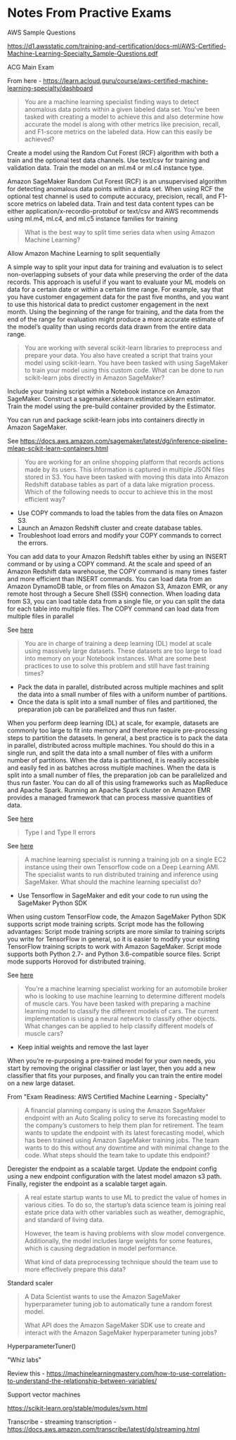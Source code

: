 # Notes From Practive Exams

AWS Sample Questions

https://d1.awsstatic.com/training-and-certification/docs-ml/AWS-Certified-Machine-Learning-Specialty_Sample-Questions.pdf

ACG Main Exam

From here - https://learn.acloud.guru/course/aws-certified-machine-learning-specialty/dashboard


> You are a machine learning specialist finding ways to detect anomalous data points within a given labeled data set. You've been tasked with creating a model to achieve this and also determine how accurate the model is along with other metrics like precision, recall, and F1-score metrics on the labeled data. How can this easily be achieved?

Create a model using the Random Cut Forest (RCF) algorithm with both a train and the optional test data channels. Use text/csv for training and validation data. Train the model on an ml.m4 or ml.c4 instance type.

Amazon SageMaker Random Cut Forest (RCF) is an unsupervised algorithm for detecting anomalous data points within a data set. When using RCF the optional test channel is used to compute accuracy, precision, recall, and F1-score metrics on labeled data. Train and test data content types can be either application/x-recordio-protobuf or text/csv and AWS recommends using ml.m4, ml.c4, and ml.c5 instance families for training

> What is the best way to split time series data when using Amazon Machine Learning?

Allow Amazon Machine Learning to split sequentially

A simple way to split your input data for training and evaluation is to select non-overlapping subsets of your data while preserving the order of the data records. This approach is useful if you want to evaluate your ML models on data for a certain date or within a certain time range. For example, say that you have customer engagement data for the past five months, and you want to use this historical data to predict customer engagement in the next month. Using the beginning of the range for training, and the data from the end of the range for evaluation might produce a more accurate estimate of the model’s quality than using records data drawn from the entire data range.

> You are working with several scikit-learn libraries to preprocess and prepare your data. You also have created a script that trains your model using scikit-learn. You have been tasked with using SageMaker to train your model using this custom code. What can be done to run scikit-learn jobs directly in Amazon SageMaker?

Include your training script within a Notebook instance on Amazon SageMaker. Construct a sagemaker.sklearn.estimator.sklearn estimator. Train the model using the pre-build container provided by the Estimator.

You can run and package scikit-learn jobs into containers directly in Amazon SageMaker.

See https://docs.aws.amazon.com/sagemaker/latest/dg/inference-pipeline-mleap-scikit-learn-containers.html

> You are working for an online shopping platform that records actions made by its users. This information is captured in multiple JSON files stored in S3. You have been tasked with moving this data into Amazon Redshift database tables as part of a data lake migration process. Which of the following needs to occur to achieve this in the most efficient way?

* Use COPY commands to load the tables from the data files on Amazon S3.
* Launch an Amazon Redshift cluster and create database tables.
* Troubleshoot load errors and modify your COPY commands to correct the errors.

You can add data to your Amazon Redshift tables either by using an INSERT command or by using a COPY command. At the scale and speed of an Amazon Redshift data warehouse, the COPY command is many times faster and more efficient than INSERT commands. You can load data from an Amazon DynamoDB table, or from files on Amazon S3, Amazon EMR, or any remote host through a Secure Shell (SSH) connection. When loading data from S3, you can load table data from a single file, or you can split the data for each table into multiple files. The COPY command can load data from multiple files in parallel

See [here](https://docs.aws.amazon.com/redshift/latest/dg/t_Loading_tables_with_the_COPY_command.html)

> You are in charge of training a deep learning (DL) model at scale using massively large datasets. These datasets are too large to load into memory on your Notebook instances. What are some best practices to use to solve this problem and still have fast training times?

* Pack the data in parallel, distributed across multiple machines and split the data into a small number of files with a uniform number of partitions.
* Once the data is split into a small number of files and partitioned, the preparation job can be parallelized and thus run faster.

When you perform deep learning (DL) at scale, for example, datasets are commonly too large to fit into memory and therefore require pre-processing steps to partition the datasets. In general, a best practice is to pack the data in parallel, distributed across multiple machines. You should do this in a single run, and split the data into a small number of files with a uniform number of partitions. When the data is partitioned, it is readily accessible and easily fed in as batches across multiple machines. When the data is split into a small number of files, the preparation job can be parallelized and thus run faster. You can do all of this using frameworks such as MapReduce and Apache Spark. Running an Apache Spark cluster on Amazon EMR provides a managed framework that can process massive quantities of data.

See [here](https://d1.awsstatic.com/whitepapers/aws-power-ml-at-scale.pdf)

> Type I and Type II errors

See [here](https://en.wikipedia.org/wiki/Type_I_and_type_II_errors)

> A machine learning specialist is running a training job on a single EC2 instance using their own Tensorflow code on a Deep Learning AMI. The specialist wants to run distributed training and inference using SageMaker. What should the machine learning specialist do?

* Use Tensorflow in SageMaker and edit your code to run using the SageMaker Python SDK

When using custom TensorFlow code, the Amazon SageMaker Python SDK supports script mode training scripts. Script mode has the following advantages: Script mode training scripts are more similar to training scripts you write for TensorFlow in general, so it is easier to modify your existing TensorFlow training scripts to work with Amazon SageMaker. Script mode supports both Python 2.7- and Python 3.6-compatible source files. Script mode supports Horovod for distributed training.

See [here](https://docs.aws.amazon.com/sagemaker/latest/dg/tf.html)

> You're a machine learning specialist working for an automobile broker who is looking to use machine learning to determine different models of muscle cars. You have been tasked with preparing a machine learning model to classify the different models of cars. The current implementation is using a neural network to classify other objects. What changes can be applied to help classify different models of muscle cars?

* Keep initial weights and remove the last layer

When you’re re-purposing a pre-trained model for your own needs, you start by removing the original classifier or last layer, then you add a new classifier that fits your purposes, and finally you can train the entire model on a new large dataset. 


From "Exam Readiness: AWS Certified Machine Learning - Specialty"

> A financial planning company is using the Amazon SageMaker endpoint with an Auto Scaling policy to serve its forecasting model to the company’s customers to help them plan for retirement. The team wants to update the endpoint with its latest forecasting model, which has been trained using Amazon SageMaker training jobs. The team wants to do this without any downtime and with minimal change to the code. What steps should the team take to update this endpoint?

Deregister the endpoint as a scalable target. Update the endpoint config using a new endpoint configuration with the latest model amazon s3 path. Finally, register the endpoint as a scalable target again.

> A real estate startup wants to use ML to predict the value of homes in various cities. To do so, the startup’s data science team is joining real estate price data with other variables such as weather, demographic, and standard of living data.
>
> However, the team is having problems with slow model convergence. Additionally, the model includes large weights for some features, which is causing degradation in model performance.
> 
> What kind of data preprocessing technique should the team use to more effectively prepare this data?

Standard scaler

> A Data Scientist wants to use the Amazon SageMaker hyperparameter tuning job to automatically tune a random forest model.
>
> What API does the Amazon SageMaker SDK use to create and interact with the Amazon SageMaker hyperparameter tuning jobs?

HyperparameterTuner()

"Whiz labs"

Review this - https://machinelearningmastery.com/how-to-use-correlation-to-understand-the-relationship-between-variables/

Support vector machines

https://scikit-learn.org/stable/modules/svm.html

Transcribe - streaming transcription - https://docs.aws.amazon.com/transcribe/latest/dg/streaming.html

